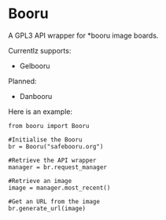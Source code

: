 # Booru
A GPL3 API wrapper for *booru image boards.

Currentlz supports:
* Gelbooru

Planned: 
* Danbooru

Here is an example:

    from booru import Booru
    
    #Initialise the Booru
    br = Booru("safebooru.org")

    #Retrieve the API wrapper
    manager = br.request_manager

    #Retrieve an image
    image = manager.most_recent()

    #Get an URL from the image
    br.generate_url(image)